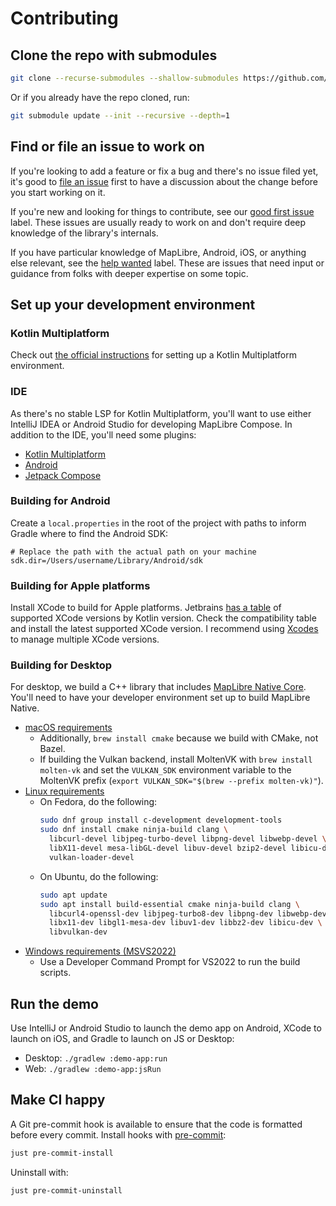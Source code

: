 # Contributing

## Clone the repo with submodules

```bash
git clone --recurse-submodules --shallow-submodules https://github.com/maplibre/maplibre-compose.git
```

Or if you already have the repo cloned, run:

```bash
git submodule update --init --recursive --depth=1
```

## Find or file an issue to work on

If you're looking to add a feature or fix a bug and there's no issue filed yet,
it's good to
[file an issue](https://github.com/maplibre/maplibre-compose/issues/new/choose)
first to have a discussion about the change before you start working on it.

If you're new and looking for things to contribute, see our
[good first issue](https://github.com/maplibre/maplibre-compose/issues?q=is%3Aissue%20state%3Aopen%20label%3A%22good%20first%20issue%22)
label. These issues are usually ready to work on and don't require deep
knowledge of the library's internals.

If you have particular knowledge of MapLibre, Android, iOS, or anything else
relevant, see the
[help wanted](https://github.com/maplibre/maplibre-compose/issues?q=is%3Aissue%20state%3Aopen%20label%3A%22help%20wanted%22)
label. These are issues that need input or guidance from folks with deeper
expertise on some topic.

## Set up your development environment

### Kotlin Multiplatform

Check out
[the official instructions](https://www.jetbrains.com/help/kotlin-multiplatform-dev/multiplatform-setup.html)
for setting up a Kotlin Multiplatform environment.

### IDE

As there's no stable LSP for Kotlin Multiplatform, you'll want to use either
IntelliJ IDEA or Android Studio for developing MapLibre Compose. In addition to
the IDE, you'll need some plugins:

- [Kotlin Multiplatform](https://plugins.jetbrains.com/plugin/14936-kotlin-multiplatform)
- [Android](https://plugins.jetbrains.com/plugin/22989-android)
- [Jetpack Compose](https://plugins.jetbrains.com/plugin/18409-jetpack-compose)

### Building for Android

Create a `local.properties` in the root of the project with paths to inform
Gradle where to find the Android SDK:

```properties
# Replace the path with the actual path on your machine
sdk.dir=/Users/username/Library/Android/sdk
```

### Building for Apple platforms

Install XCode to build for Apple platforms. Jetbrains
[has a table](https://www.jetbrains.com/help/kotlin-multiplatform-dev/multiplatform-compatibility-guide.html#version-compatibility)
of supported XCode versions by Kotlin version. Check the compatibility table and
install the latest supported XCode version. I recommend using
[Xcodes](https://www.xcodes.app/) to manage multiple XCode versions.

### Building for Desktop

For desktop, we build a C++ library that includes
[MapLibre Native Core](https://maplibre.org/maplibre-native/docs/book/introduction.html).
You'll need to have your developer environment set up to build MapLibre Native.

- [macOS requirements](https://maplibre.org/maplibre-native/docs/book/platforms/macos/index.html)
  - Additionally, `brew install cmake` because we build with CMake, not Bazel.
  - If building the Vulkan backend, install MoltenVK with
    `brew install molten-vk` and set the `VULKAN_SDK` environment variable to
    the MoltenVK prefix (`export VULKAN_SDK="$(brew --prefix molten-vk)"`).
- [Linux requirements](https://maplibre.org/maplibre-native/docs/book/platforms/linux/index.html#requirements)
  - On Fedora, do the following:
    ```bash
    sudo dnf group install c-development development-tools
    sudo dnf install cmake ninja-build clang \
      libcurl-devel libjpeg-turbo-devel libpng-devel libwebp-devel \
      libX11-devel mesa-libGL-devel libuv-devel bzip2-devel libicu-devel \
      vulkan-loader-devel
    ```
  - On Ubuntu, do the following:
    ```bash
    sudo apt update
    sudo apt install build-essential cmake ninja-build clang \
      libcurl4-openssl-dev libjpeg-turbo8-dev libpng-dev libwebp-dev \
      libx11-dev libgl1-mesa-dev libuv1-dev libbz2-dev libicu-dev \
      libvulkan-dev
    ```
- [Windows requirements (MSVS2022)](https://maplibre.org/maplibre-native/docs/book/platforms/windows/build-msvc.html#prerequisites)
  - Use a Developer Command Prompt for VS2022 to run the build scripts.

## Run the demo

Use IntelliJ or Android Studio to launch the demo app on Android, XCode to
launch on iOS, and Gradle to launch on JS or Desktop:

- Desktop: `./gradlew :demo-app:run`
- Web: `./gradlew :demo-app:jsRun`

## Make CI happy

A Git pre-commit hook is available to ensure that the code is formatted before
every commit. Install hooks with [pre-commit](https://pre-commit.com/):

```bash
just pre-commit-install
```

Uninstall with:

```bash
just pre-commit-uninstall
```
